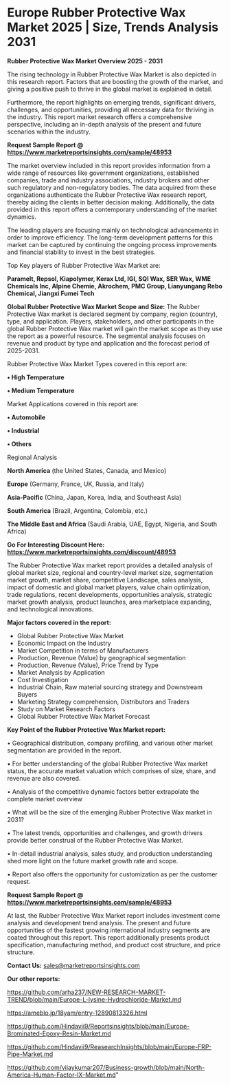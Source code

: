 # Europe Rubber Protective Wax Market 2025 | Size, Trends Analysis 2031

<Strong> Rubber Protective Wax Market Overview 2025 - 2031</strong>

The rising technology in Rubber Protective Wax Market is also depicted in this research report. Factors that are boosting the growth of the market, and giving a positive push to thrive in the global market is explained in detail.

Furthermore, the report highlights on emerging trends, significant drivers, challenges, and opportunities, providing all necessary data for thriving in the industry. This report market research offers a comprehensive perspective, including an in-depth analysis of the present and future scenarios within the industry.

<strong>Request Sample Report @ <a href=https://www.marketreportsinsights.com/sample/48953>https://www.marketreportsinsights.com/sample/48953</a></strong>

The market overview included in this report provides information from a wide range of resources like government organizations, established companies, trade and industry associations, industry brokers and other such regulatory and non-regulatory bodies. The data acquired from these organizations authenticate the Rubber Protective Wax research report, thereby aiding the clients in better decision making. Additionally, the data provided in this report offers a contemporary understanding of the market dynamics.

The leading players are focusing mainly on technological advancements in order to improve efficiency. The long-term development patterns for this market can be captured by continuing the ongoing process improvements and financial stability to invest in the best strategies.

Top Key players of Rubber Protective Wax Market are:

<strong>Paramelt, Repsol, Kiapolymer, Kerax Ltd, IGI, SQI Wax, SER Wax, WME Chemicals Inc, Alpine Chemie, Akrochem, PMC Group, Lianyungang Rebo Chemical, Jiangxi Fumei Tech</strong>

<strong><b>Global Rubber Protective Wax Market Scope and Size:</b></strong>
The Rubber Protective Wax market is declared segment by company, region (country), type, and application. Players, stakeholders, and other participants in the global Rubber Protective Wax market will gain the market scope as they use the report as a powerful resource. The segmental analysis focuses on revenue and product by type and application and the forecast period of 2025-2031.

Rubber Protective Wax Market Types covered in this report are:

<strong>•  High Temperature

•  Medium Temperature</strong>

Market Applications covered in this report are:

<strong>•  Automobile

•  Industrial

•  Others</strong> 

Regional Analysis

<strong>North America</strong> (the United States, Canada, and Mexico)

<strong>Europe</strong> (Germany, France, UK, Russia, and Italy)

<strong>Asia-Pacific</strong> (China, Japan, Korea, India, and Southeast Asia)

<strong>South America</strong> (Brazil, Argentina, Colombia, etc.)

<strong>The Middle East and Africa</strong> (Saudi Arabia, UAE, Egypt, Nigeria, and South Africa)

<strong>Go For Interesting Discount Here: <a href=https://www.marketreportsinsights.com/discount/48953>https://www.marketreportsinsights.com/discount/48953</a></strong>

The Rubber Protective Wax market report provides a detailed analysis of global market size, regional and country-level market size, segmentation market growth, market share, competitive Landscape, sales analysis, impact of domestic and global market players, value chain optimization, trade regulations, recent developments, opportunities analysis, strategic market growth analysis, product launches, area marketplace expanding, and technological innovations.

<strong><b>Major factors covered in the report:</b></strong>
<ul>
  <li>Global Rubber Protective Wax Market </li>
  <li>Economic Impact on the Industry</li>
  <li>Market Competition in terms of Manufacturers</li>
  <li>Production, Revenue (Value) by geographical segmentation</li>
  <li>Production, Revenue (Value), Price Trend by Type</li>
  <li>Market Analysis by Application</li>
  <li>Cost Investigation</li>
  <li>Industrial Chain, Raw material sourcing strategy and Downstream Buyers</li>
  <li>Marketing Strategy comprehension, Distributors and Traders</li>
  <li>Study on Market Research Factors</li>
  <li>Global Rubber Protective Wax Market Forecast</li>
</ul>

<strong><b>Key Point of the Rubber Protective Wax Market report:</b></strong>

• Geographical distribution, company profiling, and various other market segmentation are provided in the report.

• For better understanding of the global Rubber Protective Wax market status, the accurate market valuation which comprises of size, share, and revenue are also covered.

• Analysis of the competitive dynamic factors better extrapolate the complete market overview

• What will be the size of the emerging Rubber Protective Wax market in 2031?

• The latest trends, opportunities and challenges, and growth drivers provide better construal of the Rubber Protective Wax Market.

• In-detail industrial analysis, sales study, and production understanding shed more light on the future market growth rate and scope.

• Report also offers the opportunity for customization as per the customer request.

<strong>Request Sample Report @ <a href=https://www.marketreportsinsights.com/sample/48953>https://www.marketreportsinsights.com/sample/48953</a></strong>

At last, the Rubber Protective Wax Market report includes investment come analysis and development trend analysis. The present and future opportunities of the fastest growing international industry segments are coated throughout this report. This report additionally presents product specification, manufacturing method, and product cost structure, and price structure.

<strong>Contact Us:</strong>
sales@marketreportsinsights.com

<strong>Our other reports:</strong>

<a href=https://github.com/arha237/NEW-RESEARCH-MARKET-TREND/blob/main/Europe-L-lysine-Hydrochloride-Market.md>https://github.com/arha237/NEW-RESEARCH-MARKET-TREND/blob/main/Europe-L-lysine-Hydrochloride-Market.md</a>

<a href=https://ameblo.jp/18yam/entry-12890813326.html>https://ameblo.jp/18yam/entry-12890813326.html</a>

<a href=https://github.com/Hindavii9/Reportsinsights/blob/main/Europe-Brominated-Epoxy-Resin-Market.md>https://github.com/Hindavii9/Reportsinsights/blob/main/Europe-Brominated-Epoxy-Resin-Market.md</a>

<a href=https://github.com/Hindavii9/ReasearchInsights/blob/main/Europe-FRP-Pipe-Market.md>https://github.com/Hindavii9/ReasearchInsights/blob/main/Europe-FRP-Pipe-Market.md</a>

<a href=https://github.com/vijaykumar207/Business-growth/blob/main/North-America-Human-Factor-IX-Market.md>https://github.com/vijaykumar207/Business-growth/blob/main/North-America-Human-Factor-IX-Market.md</a>"
